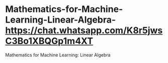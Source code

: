 # Mathematics-for-Machine-Learning-Linear-Algebra- https://chat.whatsapp.com/K8r5jwsC3Bo1XBQGp1m4XT
Mathematics for Machine Learning: Linear Algebra
